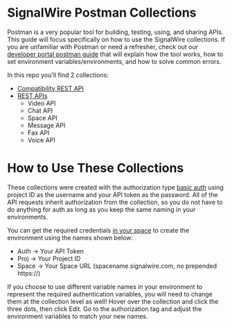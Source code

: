 # SignalWire Postman Collections

Postman is a very popular tool for building, testing, using, and sharing APIs. This guide will focus specifically on how to use the SignalWire collections. If you are unfamiliar with Postman or need a refresher, check out our [developer portal postman guide](https://developer.signalwire.com/apis/docs/how-to-test-api-requests-on-postman) that will explain how the tool works, how to set environment variables/environments, and how to solve common errors. 


In this repo you'll find 2 collections:

- [Compatibility REST API](https://developer.signalwire.com/compatibility-api/rest/)
- [REST APIs](https://developer.signalwire.com/rest/)
  - Video API
  - Chat API
  - Space API
  - Message API
  - Fax API
  - Voice API

# How to Use These Collections
These collections were created with the authorization type [basic auth](https://www.wallarm.com/what/what-is-basic-authentication-all-you-need-to-know) using project ID as the username and your API token as the password. All of the API requests inherit authorization from the collection, so you do not have to do anything for auth as long as you keep the same naming in your environments. 

You can get the required credentials [in your space](https://developer.signalwire.com/guides/navigating-your-space#api) to create the environment using the names shown below: 

- Auth -> Your API Token
- Proj -> Your Project ID
- Space -> Your Space URL (spacename.signalwire.com, no prepended https://)

If you choose to use different variable names in your environment to represent the required authentication variables, you will need to change them at the collection level as well! Hover over the collection and click the three dots, then click Edit. Go to the authorization tag and adjust the environment variables to match your new names. 

